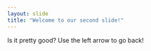 ```yaml
---
layout: slide
title: "Welcome to our second slide!"
---
```

Is it pretty good?
Use the left arrow to go back!
